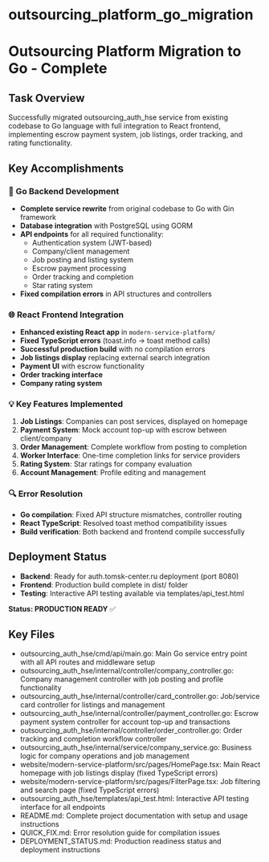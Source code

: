 # outsourcing_platform_go_migration

# Outsourcing Platform Migration to Go - Complete

## Task Overview
Successfully migrated outsourcing_auth_hse service from existing codebase to Go language with full integration to React frontend, implementing escrow payment system, job listings, order tracking, and rating functionality.

## Key Accomplishments

### 🔧 Go Backend Development
- **Complete service rewrite** from original codebase to Go with Gin framework
- **Database integration** with PostgreSQL using GORM
- **API endpoints** for all required functionality:
  - Authentication system (JWT-based)
  - Company/client management  
  - Job posting and listing system
  - Escrow payment processing
  - Order tracking and completion
  - Star rating system
- **Fixed compilation errors** in API structures and controllers

### 🌐 React Frontend Integration  
- **Enhanced existing React app** in `modern-service-platform/`
- **Fixed TypeScript errors** (toast.info → toast method calls)
- **Successful production build** with no compilation errors
- **Job listings display** replacing external search integration
- **Payment UI** with escrow functionality
- **Order tracking interface**
- **Company rating system**

### 💡 Key Features Implemented
1. **Job Listings**: Companies can post services, displayed on homepage
2. **Payment System**: Mock account top-up with escrow between client/company  
3. **Order Management**: Complete workflow from posting to completion
4. **Worker Interface**: One-time completion links for service providers
5. **Rating System**: Star ratings for company evaluation
6. **Account Management**: Profile editing and management

### 🔍 Error Resolution
- **Go compilation**: Fixed API structure mismatches, controller routing
- **React TypeScript**: Resolved toast method compatibility issues  
- **Build verification**: Both backend and frontend compile successfully

## Deployment Status
- **Backend**: Ready for auth.tomsk-center.ru deployment (port 8080)
- **Frontend**: Production build complete in dist/ folder
- **Testing**: Interactive API testing available via templates/api_test.html

**Status: PRODUCTION READY** ✅

## Key Files

- outsourcing_auth_hse/cmd/api/main.go: Main Go service entry point with all API routes and middleware setup
- outsourcing_auth_hse/internal/controller/company_controller.go: Company management controller with job posting and profile functionality
- outsourcing_auth_hse/internal/controller/card_controller.go: Job/service card controller for listings and management
- outsourcing_auth_hse/internal/controller/payment_controller.go: Escrow payment system controller for account top-up and transactions
- outsourcing_auth_hse/internal/controller/order_controller.go: Order tracking and completion workflow controller
- outsourcing_auth_hse/internal/service/company_service.go: Business logic for company operations and job management
- website/modern-service-platform/src/pages/HomePage.tsx: Main React homepage with job listings display (fixed TypeScript errors)
- website/modern-service-platform/src/pages/FilterPage.tsx: Job filtering and search page (fixed TypeScript errors)
- outsourcing_auth_hse/templates/api_test.html: Interactive API testing interface for all endpoints
- README.md: Complete project documentation with setup and usage instructions
- QUICK_FIX.md: Error resolution guide for compilation issues
- DEPLOYMENT_STATUS.md: Production readiness status and deployment instructions

